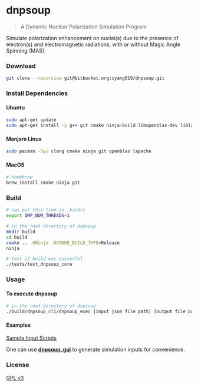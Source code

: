 # dnpsoup

> A Dynamic Nuclear Polarization Simulation Program

Simulate polarization enhancement on nuclei(s) due to the presence of electron(s) and electromagnetic radiations, with or without Magic Angle Spinning (MAS).


### Download

``` bash
git clone --recursive git@bitbucket.org:cyang019/dnpsoup.git
```


### Install Dependencies

#### Ubuntu

``` bash
sudo apt-get update
sudo apt-get install -y g++ git cmake ninja-build libopenblas-dev liblapacke-dev libpthread-stubs0-dev gfortran libatlas-base-dev
```

#### Manjaro Linux

```bash
sudo pacman -Syu clang cmake ninja git openblas lapacke
```

#### MacOS

```bash
# homebrew
brew install cmake ninja git
```

### Build

```bash
# can put this line in .bashrc
export OMP_NUM_THREADS=1

# in the root directory of dnpsoup
mkdir build
cd build
cmake .. -GNinja -DCMAKE_BUILD_TYPE=Release
ninja

# test if build was succesful
./tests/test_dnpsoup_core
```

### Usage

#### To execute dnpsoup

``` bash
# in the root directory of dnpsoup
./build/dnpsoup_cli/dnpsoup_exec [input json file path] [output file path]
```

#### Examples

[Sample Input Scripts](./examples/inputs/)

One can use **[dnpsoup_gui](https://github.com/cyang019/dnpsoup_gui)** to generate simulation inputs for convenience.

### License

[GPL v3](./LICENSE)

